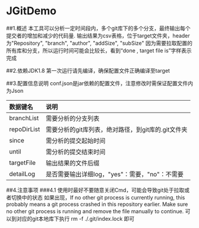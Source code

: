 # JGitDemo
##1.概述
  本工具可以分析一定时间段内，多个git库下的多个分支，最终输出每个提交者的增加和减少的代码量.
  输出结果为csv表格，位于target文件夹，header为"Repository", "branch", "author", "addSize", "subSize"
  因为需要拉取配置的所有库和分支，所以运行时间可能会比较长，看到“done , target file is”字样表示完成
  
##2.依赖JDK1.8
  第一次运行请先编译，确保配置文件正确编译至target
  
##3.配置信息说明
  conf.json是jar依赖的配置文件，注意修改时需保证配置文件内为Json

  |数据键名 |说明|
  |:------|:-----|
  |branchList|需要分析的分支列表|
  |repoDirList|需要分析的git库列表，绝对路径，到git库的.git文件夹|
  |since|需分析的提交起始时间|
  |until|需分析的提交结束时间|
  |targetFile|输出结果的文件后缀|
  |detailLog|是否需要输出详细log，"yes"：需要，"no"：不需要|
##4.注意事项
  ###4.1
  使用时最好不要随意关闭Cmd，可能会导致git处于拉取或者切换中的状态
  如果出现，If no other git process is currently running, this probably means a
  git process crashed in this repository earlier. Make sure no other git
  process is running and remove the file manually to continue.
  可以到对应的git本地库下执行 rm -f ./.git/index.lock   即可
